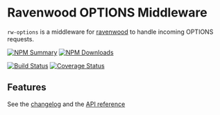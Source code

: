 # Ravenwood OPTIONS Middleware

`rw-options` is a middleware for [ravenwood](https://github.com/pinicarus/ravenwood) to handle incoming OPTIONS
requests.

[![NPM Summary](https://nodei.co/npm/rw-options.png)](https://www.npmjs.com/package/rw-options)
[![NPM Downloads](https://nodei.co/npm-dl/rw-options.png?months=1)](https://www.npmjs.com/package/rw-options)

[![Build Status](https://travis-ci.org/pinicarus/rw-options.svg?branch=master)](https://travis-ci.org/pinicarus/rw-options)
[![Coverage Status](https://coveralls.io/repos/github/pinicarus/rw-options/badge.svg?branch=master)](https://coveralls.io/github/pinicarus/rw-options?branch=master)

## Features

See the [changelog](https://github.com/pinicarus/rw-options/blob/master/CHANGELOG.md) and the
[API reference](https://github.com/pinicarus/rw-options/blob/master/API.md)
